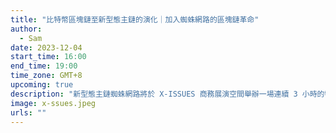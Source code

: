 ```yaml
---
title: "比特幣區塊鏈至新型態主鏈的演化｜加入蜘蛛網路的區塊鏈革命"
author:
  - Sam
date: 2023-12-04
start_time: 16:00
end_time: 19:00
time_zone: GMT+8
upcoming: true
description: "新型態主鏈蜘蛛網路將於 X-ISSUES 商務展演空間舉辦一場連續 3 小時的特別活動，邀請您共同探索區塊鏈的知識，以及蜘蛛網路區塊鏈的介紹。"
image: x-ssues.jpeg
urls: ""
---
```

